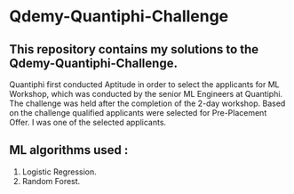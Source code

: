 # Qdemy-Quantiphi-Challenge

## This repository contains my solutions to the Qdemy-Quantiphi-Challenge. 
Quantiphi first conducted Aptitude in order to select the applicants for ML Workshop, which was conducted by the senior ML Engineers at Quantiphi. The challenge was held after the completion of the 2-day workshop. Based on the challenge qualified applicants were selected for Pre-Placement Offer. I was one of the selected applicants.

## ML algorithms used :
  1. Logistic Regression.
  2. Random Forest.
  
